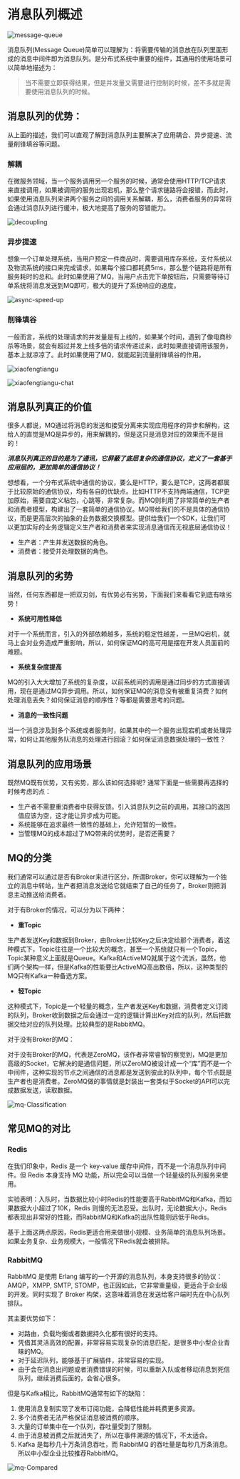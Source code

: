 # 消息队列概述

![message-queue](../images/message-queue.png)

消息队列(Message Queue)简单可以理解为：将需要传输的消息放在队列里面形成的消息中间件即为消息队列。是分布式系统中重要的组件，其通用的使用场景可以简单地描述为：

> 当不需要立即获得结果，但是并发量又需要进行控制的时候，差不多就是需要使用消息队列的时候。

## 消息队列的优势：

从上面的描述，我们可以直观了解到消息队列主要解决了应用耦合、异步提速、流量削锋填谷等问题。

### 解耦

在微服务领域，当一个服务调用另一个服务的时候，通常会使用HTTP/TCP请求来直接调用，如果被调用的服务出现宕机，那么整个请求链路将会报错，而此时，如果使用消息队列来讲两个服务之间的调用关系解耦，那么，消费者服务的异常将会通过消息队列进行缓冲，极大地提高了服务的容错能力。

![decoupling](../images/decoupling.png)

### 异步提速

想象一个订单处理系统，当用户预定一件商品时，需要调用库存系统，支付系统以及物流系统的接口来完成请求，如果每个接口都耗费5ms，那么整个链路将是所有服务耗时的总和。此时如果使用了MQ，当用户点击完下单按钮后，只需要等待订单系统将消息发送到MQ即可，极大的提升了系统响应的速度。

![async-speed-up](../images/async-speed-up.jpg)

### 削锋填谷

一般而言，系统的处理请求的并发量是有上线的，如果某个时间，遇到了像电商秒杀等场景，就会有超过并发上线多倍的请求传递过来，此时如果直接调用该服务，基本上就凉凉了。此时如果使用了MQ，就能起到流量削锋填谷的作用。

![xiaofengtiangu](../images/xiaofengtiangu.jpg)

![xiaofengtiangu-chat](../images/xiaofengtiaogu-chat.png)

## 消息队列真正的价值

很多人都说，MQ通过将消息的发送和接受分离来实现应用程序的异步和解构，这给人的直觉是MQ是异步的，用来解耦的，但是这只是消息对应的效果而不是目的！

***消息队列真正的目的是为了通讯，它屏蔽了底层复杂的通信协议，定义了一套基于应用层的，更加简单的通信协议！***

想想看，一个分布式系统中通信的协议，要么是HTTP，要么是TCP，这两者都属于比较原始的通信协议，均有各自的优缺点。比如HTTP不支持两端通信，TCP更加原始，需要自定义粘包，心跳等，非常复杂。而MQ则利用了非常简单的生产者和消费者模型，构建出了一套简单的通信协议。MQ带给我们的不是具体的通信协议，而是更高层次的抽象的业务数据交换模型。提供给我们一个SDK，让我们可以更加实际的业务逻辑定义生产者和消费者来实现消息通信而无视底层通信协议！

* 生产者：产生并发送数据的角色。
* 消费者：接受并处理数据的角色。

## 消息队列的劣势

当然，任何东西都是一把双刃剑，有优势必有劣势，下面我们来看看它到底有啥劣势！

* **系统可用性降低**

对于一个系统而言，引入的外部依赖越多，系统的稳定性越差，一旦MQ宕机，就马上会对业务造成严重影响，所以，如何保证MQ的高可用是摆在开发人员面前的难题。

* **系统复杂度提高**

MQ的引入大大增加了系统的复杂度，以前系统间的调用是通过同步的方式直接调用，现在是通过MQ异步调用。所以，如何保证MQ的消息没有被重复消费？如何处理消息丢失？如何保证消息的顺序性？等都是需要思考的问题。

* **消息的一致性问题**

当一个消息涉及到多个系统或者服务时，如果其中的一个服务出现宕机或者处理异常，如何让其他服务队消息的处理进行回滚？如何保证消息数据处理的一致性？

## 消息队列的应用场景

既然MQ既有优势，又有劣势，那么该如何选择呢? 通常下面是一些需要再选择的时候考虑的点：

* 生产者不需要重消费者中获得反馈。引入消息队列之前的调用，其接口的返回值应该为空，这才能让异步成为可能。
* 系统能够在追求最终一致性的基础上，允许短暂的一致性。
* 当管理MQ的成本超过了MQ带来的优势时，是否还需要？

## MQ的分类

我们通常可以通过是否有Broker来进行区分，所谓Broker，你可以理解为一个独立的消息中转站，生产者把消息发送给它就结束了自己的任务了，Broker则把消息主动推送给消费者。

对于有Broker的情况，可以分为以下两种：

* **重Topic**

生产者发送Key和数据到Broker，由Broker比较Key之后决定给那个消费者，着这种模式下，Topic往往是一个比较大的概念，甚至一个系统就只有一个Topic，Topic某种意义上面就是Queue。Kafka和ActiveMQ就属于这个流派，虽然，他们两个架构一样，但是Kafka的性能要比ActiveMQ高出数倍，所以，这种类型的MQ只有Kafka一种备选方案。

* **轻Topic**

这种模式下，Topic是一个轻量的概念，生产者发送Key和数据，消费者定义订阅的队列，Broker收到数据之后会通过一定的逻辑计算出Key对应的队列，然后把数据交给对应的队列处理。比较典型的是RabbitMQ。

对于没有Broker的MQ：

对于没有Broker的MQ，代表是ZeroMQ，该作者非常睿智的察觉到，MQ是更加高级的Socket，它解决的是通信问题，所以ZeroMQ被设计成一个“库”而不是一个中间件，这种实现的节点之间通信的消息都是发送到彼此的队列中，每个节点既是生产者也是消费者。ZeroMQ做的事情就是封装出一套类似于Socket的API可以完成数据发送，读取数据。

![mq-Classification](../images/kafka/mq-classification.jpg)

## 常见MQ的对比

### Redis

在我们印象中，Redis 是一个 key-value 缓存中间件，而不是一个消息队列中间件。但 Redis 本身支持 MQ 功能，所以完全可以当做一个轻量级的队列服务来使用。

实验表明：入队时，当数据比较小时Redis的性能要高于RabbitMQ和Kafka，而如果数据大小超过了10K，Redis 则慢的无法忍受。出队时，无论数据大小，Redis都表现出非常好的性能，而RabbitMQ和Kafka的出队性能则远低于Redis。

基于上面这两点原因，Redis更适合用来做很小规模、业务简单的消息队列场景。 如果业务复杂、业务规模大，一般情况下Redis就会被排除。

### RabbitMQ

RabbitMQ 是使用 Erlang 编写的一个开源的消息队列，本身支持很多的协议：AMQP，XMPP, SMTP, STOMP，也正因如此，它非常重量级，更适合于企业级的开发。同时实现了 Broker 构架，这意味着消息在发送给客户端时先在中心队列排队。

其主要优势如下：
* 对路由，负载均衡或者数据持久化都有很好的支持。
* 凭借其灵活高效的配置，非常容易实现复杂的消息匹配，是很多中小型企业青睐的MQ。
* 对于延迟队列，能够基于扩展插件，非常容易的实现。
* 由于会在消息出问题或者消费错误的时候，可以重新入队或者移动消息到死信队列，继续消费后面的，会省心很多。

但是与Kafka相比，RabbitMQ通常有如下的缺陷：
1. 使用消息复制实现了发布订阅功能，会降低性能并耗费更多资源。
2. 多个消费者无法严格保证消息被消费的顺序。
3. 大量的订单集中在一个队列，吞吐量受到了限制。
4. 由于消息被消费之后就消失了，所以在事件溯源的情况下，不太适合。
5. Kafka 是每秒几十万条消息吞吐，而 RabbitMQ 的吞吐量是每秒几万条消息。 所以中小型企业比较推荐RabbitMQ。

![mq-Compared](../images/mq-compared.png)